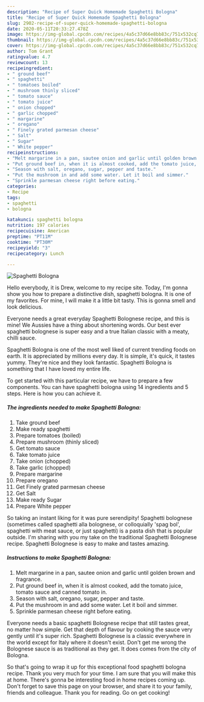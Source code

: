 ```yaml
---
description: "Recipe of Super Quick Homemade Spaghetti Bologna"
title: "Recipe of Super Quick Homemade Spaghetti Bologna"
slug: 2902-recipe-of-super-quick-homemade-spaghetti-bologna
date: 2020-05-11T20:33:27.478Z
image: https://img-global.cpcdn.com/recipes/4a5c37d66e8bb83c/751x532cq70/spaghetti-bologna-recipe-main-photo.jpg
thumbnail: https://img-global.cpcdn.com/recipes/4a5c37d66e8bb83c/751x532cq70/spaghetti-bologna-recipe-main-photo.jpg
cover: https://img-global.cpcdn.com/recipes/4a5c37d66e8bb83c/751x532cq70/spaghetti-bologna-recipe-main-photo.jpg
author: Tom Grant
ratingvalue: 4.7
reviewcount: 13
recipeingredient:
- " ground beef"
- " spaghetti"
- " tomatoes boiled"
- " mushroom thinly sliced"
- " tomato sauce"
- " tomato juice"
- " onion chopped"
- " garlic chopped"
- " margarine"
- " oregano"
- " Finely grated parmesan cheese"
- " Salt"
- " Sugar"
- " White pepper"
recipeinstructions:
- "Melt margarine in a pan, sautee onion and garlic until golden brown and fragrance."
- "Put ground beef in, when it is almost cooked, add the tomato juice, tomato sauce and canned tomato in."
- "Season with salt, oregano, sugar, pepper and taste."
- "Put the mushroom in and add some water. Let it boil and simmer."
- "Sprinkle parmesan cheese right before eating."
categories:
- Recipe
tags:
- spaghetti
- bologna

katakunci: spaghetti bologna 
nutrition: 197 calories
recipecuisine: American
preptime: "PT11M"
cooktime: "PT30M"
recipeyield: "3"
recipecategory: Lunch

---
```



![Spaghetti Bologna](https://img-global.cpcdn.com/recipes/4a5c37d66e8bb83c/751x532cq70/spaghetti-bologna-recipe-main-photo.jpg)

Hello everybody, it is Drew, welcome to my recipe site. Today, I'm gonna show you how to prepare a distinctive dish, spaghetti bologna. It is one of my favorites. For mine, I will make it a little bit tasty. This is gonna smell and look delicious.

Everyone needs a great everyday Spaghetti Bolognese recipe, and this is mine! We Aussies have a thing about shortening words. Our best ever spaghetti bolognese is super easy and a true Italian classic with a meaty, chilli sauce.

Spaghetti Bologna is one of the most well liked of current trending foods on earth. It is appreciated by millions every day. It is simple, it's quick, it tastes yummy. They're nice and they look fantastic. Spaghetti Bologna is something that I have loved my entire life.


To get started with this particular recipe, we have to prepare a few components. You can have spaghetti bologna using 14 ingredients and 5 steps. Here is how you can achieve it.

<!--inarticleads1-->

##### The ingredients needed to make Spaghetti Bologna:

1. Take  ground beef
1. Make ready  spaghetti
1. Prepare  tomatoes (boiled)
1. Prepare  mushroom (thinly sliced)
1. Get  tomato sauce
1. Take  tomato juice
1. Take  onion (chopped)
1. Take  garlic (chopped)
1. Prepare  margarine
1. Prepare  oregano
1. Get  Finely grated parmesan cheese
1. Get  Salt
1. Make ready  Sugar
1. Prepare  White pepper


So taking an instant liking for it was pure serendipity! Spaghetti bolognese (sometimes called spaghetti alla bolognese, or colloquially &#39;spag bol&#39;, spaghetti with meat sauce, or just spaghetti) is a pasta dish that is popular outside. I&#39;m sharing with you my take on the traditional Spaghetti Bolognese recipe. Spaghetti Bolognese is easy to make and tastes amazing. 

<!--inarticleads2-->

##### Instructions to make Spaghetti Bologna:

1. Melt margarine in a pan, sautee onion and garlic until golden brown and fragrance.
1. Put ground beef in, when it is almost cooked, add the tomato juice, tomato sauce and canned tomato in.
1. Season with salt, oregano, sugar, pepper and taste.
1. Put the mushroom in and add some water. Let it boil and simmer.
1. Sprinkle parmesan cheese right before eating.


Everyone needs a basic spaghetti Bolognese recipe that still tastes great, no matter how simple. Get that depth of flavour by cooking the sauce very gently until it&#39;s super rich. Spaghetti Bolognese is a classic everywhere in the world except for Italy where it doesn&#39;t exist. Don&#39;t get me wrong the Bolognese sauce is as traditional as they get. It does comes from the city of Bologna. 

So that's going to wrap it up for this exceptional food spaghetti bologna recipe. Thank you very much for your time. I am sure that you will make this at home. There's gonna be interesting food in home recipes coming up. Don't forget to save this page on your browser, and share it to your family, friends and colleague. Thank you for reading. Go on get cooking!
